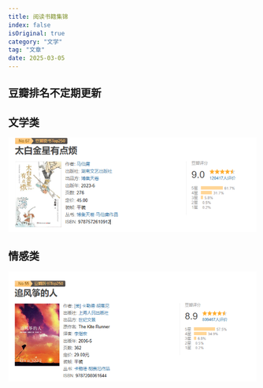 ```yaml
---
title: 阅读书籍集锦
index: false
isOriginal: true
category: "文学"
tag: "文章"
date: 2025-03-05
---
```


## 豆瓣排名不定期更新
## 文学类
![](./文学类/太白金星有点烦.png)

## 情感类
![](情感类/追风筝的人/追风筝的人.png)
